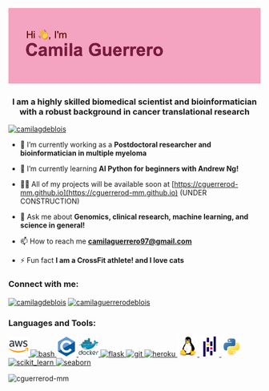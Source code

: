 ![GitHub Profile README Header Image Generator - you shouldn't be seeing this text](https://raw.githubusercontent.com/cguerrerod-mm/cguerrerod-mm/main/header.png)

<h3 align="center">I am a highly skilled biomedical scientist and bioinformatician with a robust background in cancer translational research</h3>

<p align="left"> <a href="https://twitter.com/camilagdeblois" target="blank"><img src="https://img.shields.io/twitter/follow/camilagdeblois?logo=twitter&style=for-the-badge" alt="camilagdeblois" /></a> </p>

- 🔭 I’m currently working as a **Postdoctoral researcher and bioinformatician in multiple myeloma**

- 🌱 I’m currently learning **AI Python for beginners with Andrew Ng!**

- 👨‍💻 All of my projects will be available soon at [https://cguerrerod-mm.github.io](https://cguerrerod-mm.github.io) (UNDER CONSTRUCTION)

- 💬 Ask me about **Genomics, clinical research, machine learning, and science in general!**

- 📫 How to reach me **camilaguerrero97@gmail.com**

- ⚡ Fun fact **I am a CrossFit athlete! and I love cats**

<h3 align="left">Connect with me:</h3>
<p align="left">
<a href="https://twitter.com/camilagdeblois" target="blank"><img align="center" src="https://raw.githubusercontent.com/rahuldkjain/github-profile-readme-generator/master/src/images/icons/Social/twitter.svg" alt="camilagdeblois" height="30" width="40" /></a>
<a href="https://linkedin.com/in/camilaguerrerodeblois" target="blank"><img align="center" src="https://raw.githubusercontent.com/rahuldkjain/github-profile-readme-generator/master/src/images/icons/Social/linked-in-alt.svg" alt="camilaguerrerodeblois" height="30" width="40" /></a>
</p>

<h3 align="left">Languages and Tools:</h3>
<p align="left"> <a href="https://aws.amazon.com" target="_blank" rel="noreferrer"> <img src="https://raw.githubusercontent.com/devicons/devicon/master/icons/amazonwebservices/amazonwebservices-original-wordmark.svg" alt="aws" width="40" height="40"/> </a> <a href="https://www.gnu.org/software/bash/" target="_blank" rel="noreferrer"> <img src="https://www.vectorlogo.zone/logos/gnu_bash/gnu_bash-icon.svg" alt="bash" width="40" height="40"/> </a> <a href="https://www.cprogramming.com/" target="_blank" rel="noreferrer"> <img src="https://raw.githubusercontent.com/devicons/devicon/master/icons/c/c-original.svg" alt="c" width="40" height="40"/> </a> <a href="https://www.docker.com/" target="_blank" rel="noreferrer"> <img src="https://raw.githubusercontent.com/devicons/devicon/master/icons/docker/docker-original-wordmark.svg" alt="docker" width="40" height="40"/> </a> <a href="https://flask.palletsprojects.com/" target="_blank" rel="noreferrer"> <img src="https://www.vectorlogo.zone/logos/pocoo_flask/pocoo_flask-icon.svg" alt="flask" width="40" height="40"/> </a> <a href="https://git-scm.com/" target="_blank" rel="noreferrer"> <img src="https://www.vectorlogo.zone/logos/git-scm/git-scm-icon.svg" alt="git" width="40" height="40"/> </a> <a href="https://heroku.com" target="_blank" rel="noreferrer"> <img src="https://www.vectorlogo.zone/logos/heroku/heroku-icon.svg" alt="heroku" width="40" height="40"/> </a> <a href="https://www.linux.org/" target="_blank" rel="noreferrer"> <img src="https://raw.githubusercontent.com/devicons/devicon/master/icons/linux/linux-original.svg" alt="linux" width="40" height="40"/> </a> <a href="https://pandas.pydata.org/" target="_blank" rel="noreferrer"> <img src="https://raw.githubusercontent.com/devicons/devicon/2ae2a900d2f041da66e950e4d48052658d850630/icons/pandas/pandas-original.svg" alt="pandas" width="40" height="40"/> </a> <a href="https://www.python.org" target="_blank" rel="noreferrer"> <img src="https://raw.githubusercontent.com/devicons/devicon/master/icons/python/python-original.svg" alt="python" width="40" height="40"/> </a> <a href="https://scikit-learn.org/" target="_blank" rel="noreferrer"> <img src="https://upload.wikimedia.org/wikipedia/commons/0/05/Scikit_learn_logo_small.svg" alt="scikit_learn" width="40" height="40"/> </a> <a href="https://seaborn.pydata.org/" target="_blank" rel="noreferrer"> <img src="https://seaborn.pydata.org/_images/logo-mark-lightbg.svg" alt="seaborn" width="40" height="40"/> </a> </p>

<p><img align="center" src="https://github-readme-stats.vercel.app/api/top-langs?username=cguerrerod-mm&show_icons=true&locale=en&layout=compact" alt="cguerrerod-mm" /></p>
